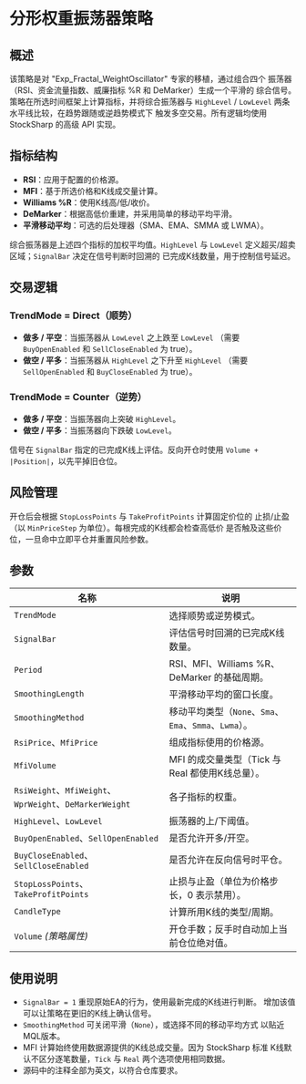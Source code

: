 # 分形权重振荡器策略

## 概述
该策略是对 "Exp_Fractal_WeightOscillator" 专家的移植，通过组合四个
振荡器（RSI、资金流量指数、威廉指标 %R 和 DeMarker）生成一个平滑的
综合信号。策略在所选时间框架上计算指标，并将综合振荡器与
`HighLevel` / `LowLevel` 两条水平线比较，在趋势跟随或逆趋势模式下
触发多空交易。所有逻辑均使用 StockSharp 的高级 API 实现。

## 指标结构
- **RSI**：应用于配置的价格源。
- **MFI**：基于所选价格和K线成交量计算。
- **Williams %R**：使用K线高/低/收价。
- **DeMarker**：根据高低价重建，并采用简单的移动平均平滑。
- **平滑移动平均**：可选的后处理器（SMA、EMA、SMMA 或 LWMA）。

综合振荡器是上述四个指标的加权平均值。`HighLevel` 与
`LowLevel` 定义超买/超卖区域；`SignalBar` 决定在信号判断时回溯的
已完成K线数量，用于控制信号延迟。

## 交易逻辑
### TrendMode = Direct（顺势）
- **做多 / 平空**：当振荡器从 `LowLevel` 之上跌至 `LowLevel`
  （需要 `BuyOpenEnabled` 和 `SellCloseEnabled` 为 true）。
- **做空 / 平多**：当振荡器从 `HighLevel` 之下升至 `HighLevel`
  （需要 `SellOpenEnabled` 和 `BuyCloseEnabled` 为 true）。

### TrendMode = Counter（逆势）
- **做多 / 平空**：当振荡器向上突破 `HighLevel`。
- **做空 / 平多**：当振荡器向下跌破 `LowLevel`。

信号在 `SignalBar` 指定的已完成K线上评估。反向开仓时使用
`Volume + |Position|`，以先平掉旧仓位。

## 风险管理
开仓后会根据 `StopLossPoints` 与 `TakeProfitPoints` 计算固定价位的
止损/止盈（以 `MinPriceStep` 为单位）。每根完成的K线都会检查高低价
是否触及这些价位，一旦命中立即平仓并重置风险参数。

## 参数
| 名称 | 说明 |
| ---- | ---- |
| `TrendMode` | 选择顺势或逆势模式。 |
| `SignalBar` | 评估信号时回溯的已完成K线数量。 |
| `Period` | RSI、MFI、Williams %R、DeMarker 的基础周期。 |
| `SmoothingLength` | 平滑移动平均的窗口长度。 |
| `SmoothingMethod` | 移动平均类型（`None`、`Sma`、`Ema`、`Smma`、`Lwma`）。 |
| `RsiPrice`、`MfiPrice` | 组成指标使用的价格源。 |
| `MfiVolume` | MFI 的成交量类型（Tick 与 Real 都使用K线总量）。 |
| `RsiWeight`、`MfiWeight`、`WprWeight`、`DeMarkerWeight` | 各子指标的权重。 |
| `HighLevel`、`LowLevel` | 振荡器的上/下阈值。 |
| `BuyOpenEnabled`、`SellOpenEnabled` | 是否允许开多/开空。 |
| `BuyCloseEnabled`、`SellCloseEnabled` | 是否允许在反向信号时平仓。 |
| `StopLossPoints`、`TakeProfitPoints` | 止损与止盈（单位为价格步长，0 表示禁用）。 |
| `CandleType` | 计算所用K线的类型/周期。 |
| `Volume` *(策略属性)* | 开仓手数；反手时自动加上当前仓位绝对值。 |

## 使用说明
- `SignalBar = 1` 重现原始EA的行为，使用最新完成的K线进行判断。
  增加该值可以让策略在更旧的K线上确认信号。
- `SmoothingMethod` 可关闭平滑（`None`），或选择不同的移动平均方式
  以贴近MQL版本。
- MFI 计算始终使用数据源提供的K线总成交量。因为 StockSharp 标准
  K线默认不区分逐笔数量，`Tick` 与 `Real` 两个选项使用相同数据。
- 源码中的注释全部为英文，以符合仓库要求。
